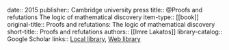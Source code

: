 date:: 2015
publisher:: Cambridge university press
title:: @Proofs and refutations The logic of mathematical discovery
item-type:: [[book]]
original-title:: Proofs and refutations: The logic of mathematical discovery
short-title:: Proofs and refutations
authors:: [[Imre Lakatos]]
library-catalog:: Google Scholar
links:: [Local library](zotero://select/library/items/2NV2CBL6), [Web library](https://www.zotero.org/users/6520516/items/2NV2CBL6)
